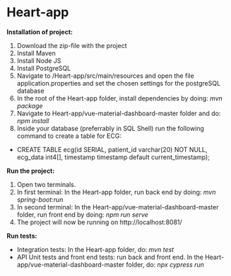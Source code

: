 # Heart-app
**Installation of project:**
1. Download the zip-file with the project
2. Install Maven
3. Install Node JS
4. Install PostgreSQL
5. Navigate to /Heart-app/src/main/resources and open the file application.properties and set the chosen settings for the postgreSQL database
6. In the root of the Heart-app folder, install dependencies by doing:  *mvn package*
7. Navigate to Heart-app/vue-material-dashboard-master folder and do: *npm install*
8. Inside your database (preferrably in SQL Shell) run the following command to create a table for ECG:
- CREATE TABLE ecg(id SERIAL, patient_id varchar(20) NOT NULL, ecg_data int4[], timestamp timestamp default current_timestamp);

**Run the project:**
1. Open two terminals.
2. In first terminal:  In the Heart-app folder, run back end by doing:   *mvn spring-boot:run*
3. In second terminal:  In the Heart-app/vue-material-dashboard-master folder, run front end by doing:   *npm run serve*
4. The project will now be running on http://localhost:8081/

**Run tests:**
- Integration tests: In the Heart-app folder, do:   *mvn test*
- API Unit tests and front end tests: run back and front end. In the Heart-app/vue-material-dashboard-master folder, do:  *npx cypress run*
